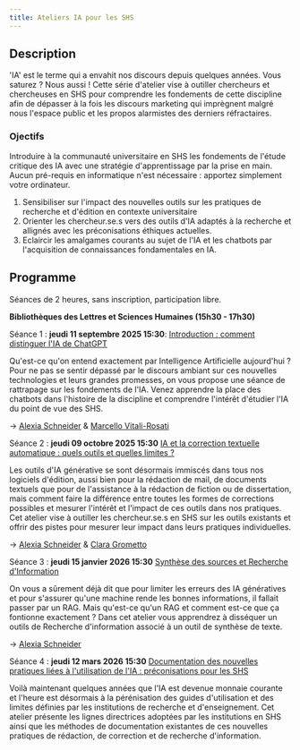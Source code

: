 ```yaml
---
title: Ateliers IA pour les SHS
---
```


## Description 

'IA' est le terme qui a envahit nos discours depuis quelques années. Vous saturez ? Nous aussi ! Cette série d'atelier vise à outiller chercheurs et chercheuses en SHS pour comprendre les fondements de cette discipline afin de dépasser à la fois les discours marketing qui imprègnent malgré nous l'espace public et les propos alarmistes des derniers réfractaires. 

### Ojectifs 

Introduire à la communauté universitaire en SHS les fondements de l'étude critique des IA avec une stratégie d'apprentissage par la prise en main. Aucun pré-requis en informatique n'est nécessaire : apportez simplement votre ordinateur. 

1. Sensibiliser sur l'impact des nouvelles outils sur les pratiques de recherche et d'édition en contexte universitaire
2. Orienter les chercheur.se.s vers des outils d'IA adaptés à la recherche et allignés avec les préconisations éthiques actuelles.
3. Eclaircir les amalgames courants au sujet de l'IA et les chatbots par l'acquisition de connaissances fondamentales en IA.   


## Programme

Séances de 2 heures, sans inscription, participation libre. 

**Bibliothèques des Lettres et Sciences Humaines (15h30 - 17h30)**

Séance 1 : **jeudi 11 septembre 2025 15:30**: [Introduction : comment distinguer l'IA de ChatGPT](https://alexiaschn.github.io/ateliers_ia/seances/intro.html#/title-slide)

Qu'est-ce qu'on entend exactement par Intelligence Artificielle aujourd'hui ? Pour ne pas se sentir dépassé par le discours ambiant sur ces nouvelles technologies et leurs grandes promesses, on vous propose une séance de rattrapage sur les fondements de l'IA. Venez apprendre la place des chatbots dans l'histoire de la discipline et comprendre l'intérêt d'étudier l'IA du point de vue des SHS. 

-> [Alexia Schneider](mailto:alexia.schneider@umontreal.ca) & [Marcello Vitali-Rosati](mailto:marcello.vitali.rosati@umontreal.ca)

Séance 2 : **jeudi 09 octobre 2025 15:30** [IA et la correction textuelle automatique : quels outils et quelles limites ?](https://alexiaschn.github.io/ateliers_ia/seances/correction.html)

Les outils d'IA générative se sont désormais immiscés dans tous nos logiciels d'édition, aussi bien pour la rédaction de mail, de documents textuels que pour de l'assistance à la rédaction de fiction ou de dissertation, mais comment faire la différence entre toutes les formes de corrections possibles et mesurer l'intérêt et l'impact de ces outils dans nos pratiques. Cet atelier vise à outiller les chercheur.se.s en SHS sur les outils existants et offrir des pistes pour mesurer leur impact dans leurs pratiques individuelles.

-> [Alexia Schneider](mailto:alexia.schneider@umontreal.ca) & [Clara Grometto](mailto:clara.grometto@umontreal.ca)

Séance 3 : **jeudi 15 janvier 2026 15:30** [Synthèse des sources et Recherche d'Information](https://alexiaschn.github.io/ateliers_ia/seances/ri.html)

On vous a sûrement déjà dit que pour limiter les erreurs des IA génératives et pour s'assurer qu'une machine rende les bonnes informations, il fallait passer par un RAG. Mais qu'est-ce qu'un RAG et comment est-ce que ça fontionne exactement ? Dans cet atelier vous apprendrez à disséquer un outils de Recherche d'information associé à un outil de synthèse de texte.

-> [Alexia Schneider](mailto:alexia.schneider@umontreal.ca) 

Séance 4 : **jeudi 12 mars 2026 15:30**  [Documentation des nouvelles pratiques liées à l'utilisation de l'IA : préconisations pour les SHS ](https://alexiaschn.github.io/ateliers_ia/seances/synthese.html)

Voilà maintenant quelques années que l'IA est devenue monnaie courante et l'heure est désormais à la pérénisation des guides d'utilisation et des limites définies par les institutions de recherche et d'enseignement. Cet atelier présente les lignes directrices adoptées par les institutions en SHS ainsi que les méthodes de documentation existantes de ces nouvelles pratiques de rédaction, de correction et de recherche d'information. 